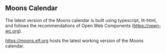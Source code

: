 
## Moons Calendar

The latest version of the Moons calendar is built using typescript, lit-html, 
and follows the recommendations of Open Web Components (https://open-wc.org).

https://moons.elf.org hosts the latest working version of the Moons calendar.
